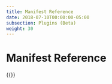```yaml
---
title: Manifest Reference
date: 2018-07-10T00:00:00-05:00
subsection: Plugins (Beta)
weight: 30
---
```


# Manifest Reference

{{<pluginmanifestdocs>}}
